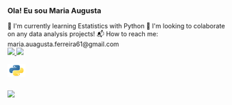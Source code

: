 ### Ola! Eu sou Maria Augusta 

</div>
🚀 I'm currently learning Estatistics with Python
🖖 I'm  looking to colaborate on any data analysis projects!
📬 How to reach me: maria.auagusta.ferreira61@gmail.com

 <div>
  <a href="https://github.com/mariaaugustaferreira">
  <img height="180em" src="https://github-readme-stats.vercel.app/api?username=mariaaugustaferreira&show_icons=true&theme=dracula&include_all_commits=true&count_private=true"/>
  <img height="180em" src="https://github-readme-stats.vercel.app/api/top-langs/?username=mariaaugustaferreira&layout=compact&langs_count=16&theme=dracula"/>
</div>
<div style="display: inline_block"><br>
 
  <img align="center" alt="Icon-Python" height="30" width="40" src="https://raw.githubusercontent.com/devicons/devicon/master/icons/python/python-original.svg">
  
</div>
  
  ##
 
<div> 

  <a href = "mailto:maria.augusta.ferreira61@gmail.com"><img src="https://img.shields.io/badge/-Gmail-%23333?style=for-the-badge&logo=gmail&logoColor=white" target="_blank"></a>
 
</div>

